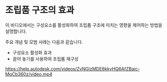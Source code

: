 # 조립품 구조의 효과
이 비디오에서는 구성요소를 활성화하여 조립품 구조에 미치는 영향을 제어하는 방법을 설명합니다.

주요 개념 및 모범 사례는 다음과 같습니다.

* 구성요소 활성화 효과
* 끌어 놓기를 사용하여 조립품 재구성

https://help.autodesk.com/videos/ZvNGlzMDE6kkyHQ6AfZBaic-MqCb360z/video.mp4